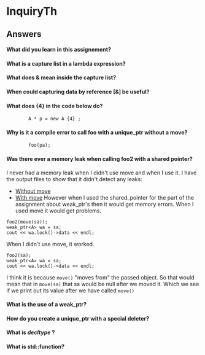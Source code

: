 # InquiryTh
## Answers
#### What did you learn in this assignement?


#### What is a capture list in a lambda expression?


#### What does & mean inside the capture list?


#### When could capturing data by reference [&] be useful?


#### What does {4} in the code below do?
```
        A * p = new A {4} ;
```

#### Why is it a compile error to call foo with a unique_ptr without a move?
```
        foo(pa);
```

#### Was there ever a memory leak when calling foo2 with a shared pointer?
I never had a memory leak when I didn't use move and when I use it. I have the output files to show that it didn't detect any leaks:
* [Without move](valgrind-smartpointersNoMove.txt)
* [With move](valgrind-smartpointersWithMove.txt)
However when I used the shared_pointer for the part of the assignment about weak_ptr's then it would get memory errors.
When I used move it would get problems.
```
foo2(move(sa));
weak_ptr<A> wa = sa;
cout << wa.lock()->data << endl;
```

When I didn't use move, it worked.
```
foo2(sa);
weak_ptr<A> wa = sa;
cout << wa.lock()->data << endl;
```

I think it is because `move()` "moves from" the passed object. So that would mean that in `move(sa)` that sa would be null after we moved it.
Which we see if we print out its value after we have called `move()`

#### What is the use of a weak_ptr?


#### How do you create a unique_ptr with a special deleter?


#### What is _decltype_ ?


#### What is std::function?

